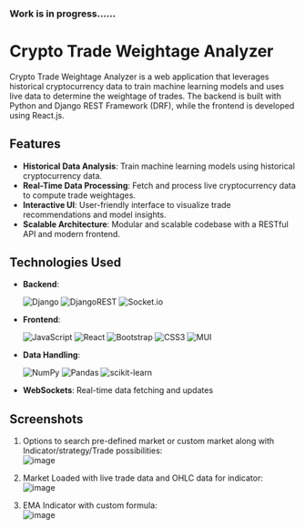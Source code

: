 ### Work is in progress......
# Crypto Trade Weightage Analyzer 

Crypto Trade Weightage Analyzer is a web application that leverages historical cryptocurrency data to train machine learning models and uses live data to determine the weightage of trades. The backend is built with Python and Django REST Framework (DRF), while the frontend is developed using React.js.

## Features

- **Historical Data Analysis**: Train machine learning models using historical cryptocurrency data.
- **Real-Time Data Processing**: Fetch and process live cryptocurrency data to compute trade weightages.
- **Interactive UI**: User-friendly interface to visualize trade recommendations and model insights.
- **Scalable Architecture**: Modular and scalable codebase with a RESTful API and modern frontend.

## Technologies Used

- **Backend**:
  <br>
  
  ![Django](https://img.shields.io/badge/django-%23092E20.svg?style=for-the-badge&logo=django&logoColor=white) 
  ![DjangoREST](https://img.shields.io/badge/DJANGO-REST-ff1709?style=for-the-badge&logo=django&logoColor=white&color=ff1709&labelColor=gray) 
  ![Socket.io](https://img.shields.io/badge/Socket.io-black?style=for-the-badge&logo=socket.io&badgeColor=010101)
  
- **Frontend**:
  <br>

    ![JavaScript](https://img.shields.io/badge/javascript-%23323330.svg?style=for-the-badge&logo=javascript&logoColor=%23F7DF1E) 
    ![React](https://img.shields.io/badge/react-%2320232a.svg?style=for-the-badge&logo=react&logoColor=%2361DAFB) 
    ![Bootstrap](https://img.shields.io/badge/bootstrap-%238511FA.svg?style=for-the-badge&logo=bootstrap&logoColor=white) 
    ![CSS3](https://img.shields.io/badge/css3-%231572B6.svg?style=for-the-badge&logo=css3&logoColor=white) 
    ![MUI](https://img.shields.io/badge/MUI-%230081CB.svg?style=for-the-badge&logo=mui&logoColor=white)
  
- **Data Handling**:
  <br>
  
    ![NumPy](https://img.shields.io/badge/numpy-%23013243.svg?style=for-the-badge&logo=numpy&logoColor=white) 
    ![Pandas](https://img.shields.io/badge/pandas-%23150458.svg?style=for-the-badge&logo=pandas&logoColor=white) 
    ![scikit-learn](https://img.shields.io/badge/scikit--learn-%23F7931E.svg?style=for-the-badge&logo=scikit-learn&logoColor=white)
  
- **WebSockets**: Real-time data fetching and updates

## Screenshots
1) Options to search pre-defined market or custom market along with Indicator/strategy/Trade possibilities:<br>
   ![image](https://github.com/user-attachments/assets/ca72ffe8-ba65-44bc-8246-b47b61d71106)<br>

2) Market Loaded with live trade data and OHLC data for indicator:<br>
   ![image](https://github.com/user-attachments/assets/2d8919a2-532d-4c43-95d7-ec23e92da57e)<br>
   
3) EMA Indicator with custom formula:<br>
   ![image](https://github.com/user-attachments/assets/da617807-2341-42be-88df-48d96d37e9f5)<br>


